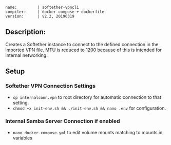 ```
name:         | softether-vpncli
compiler:     | docker-compose + dockerfile
version:      | v2.2, 20190319
```
## Description:

Creates a Softether instance to connect to the defined connection in the imported VPN file.
MTU is reduced to 1200 because of this is intended for internal networking.

## Setup

### Softether VPN Connection Settings
* `cp internalconn.vpn` to root directory for automatic connection to that setting.
* `chmod +x init-env.sh && ./init-env.sh && nano .env` for configuration.

### Internal Samba Server Connection if enabled
* `nano docker-compose.yml` to edit volume mounts matching to mounts in variables
